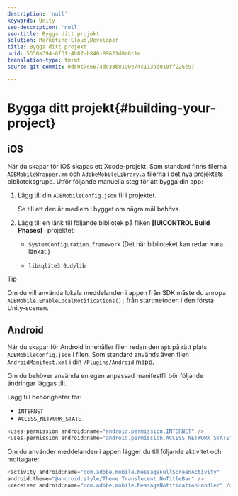 ```yaml
---
description: 'null'
keywords: Unity
seo-description: 'null'
seo-title: Bygga ditt projekt
solution: Marketing Cloud,Developer
title: Bygga ditt projekt
uuid: 5550a394-6f3f-4b87-b840-89621d8a0c1e
translation-type: tm+mt
source-git-commit: 0d50c7e6674de33b8190e74c113ae010ff226e97

---
```



# Bygga ditt projekt{#building-your-project}

## iOS

När du skapar för iOS skapas ett Xcode-projekt. Som standard finns filerna `ADBMobileWrapper.mm` och `AdobeMobileLibrary.a` filerna i det nya projektets biblioteksgrupp. Utför följande manuella steg för att bygga din app:

1. Lägg till din `ADBMobileConfig.json` fil i projektet.

   Se till att den är medlem i bygget om några mål behövs.

1. Lägg till en länk till följande bibliotek på fliken **[!UICONTROL Build Phases]** i projektet:

   * `SystemConfiguration.framework`
(Det här biblioteket kan redan vara länkat.)

   * `libsqlite3.0.dylib`

>[!TIP]
>
>Om du vill använda lokala meddelanden i appen från SDK måste du anropa `ADBMobile.EnableLocalNotifications();` från startmetoden i den första Unity-scenen.

## Android

När du skapar för Android innehåller filen redan den `apk` på rätt plats `ADBMobileConfig.json` i filen. Som standard används även filen `AndroidManifest.xml` i din `/Plugins/Android` mapp.

Om du behöver använda en egen anpassad manifestfil bör följande ändringar läggas till.

Lägg till behörigheter för:

* `INTERNET`
* `ACCESS_NETWORK_STATE`

```java
<uses-permission android:name="android.permission.INTERNET" />
<uses-permission android:name="android.permission.ACCESS_NETWORK_STATE" />
```

Om du använder meddelanden i appen lägger du till följande aktivitet och mottagare:

```java
<activity android:name="com.adobe.mobile.MessageFullScreenActivity"  
android:theme="@android:style/Theme.Translucent.NoTitleBar" />
<receiver android:name="com.adobe.mobile.MessageNotificationHandler" />
```
